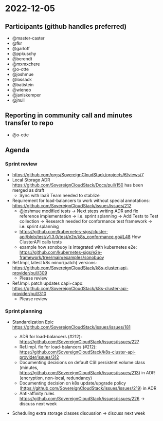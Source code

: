 # 2022-12-05

## Participants (github handles preferred)

* @master-caster
* @fkr
* @garloff
* @ppkuschy
* @berendt
* @mxmxchere
* @o-otte
* @joshmue
* @lossack
* @batistein
* @wieneo
* @janiskemper
* @jnull

## Reporting in community call and minutes transfer to repo
* @o-otte

## Agenda 

### Sprint review
* https://github.com/orgs/SovereignCloudStack/projects/6/views/7
* Local Storage ADR https://github.com/SovereignCloudStack/Docs/pull/150 has been merged as draft
  - Sync with IaaS Team needed to stablize
* Requirement for load-balancers to work without special annotations: https://github.com/SovereignCloudStack/issues/issues/212
  - @joshmue modified tests
    -> Next steps writing ADR and fix reference implementation -> i.e. sprint splanning
    -> Add Tests to Test collection
    -> Research needed for conformance test framework -> i.e. sprint splanning
  - https://github.com/kubernetes-sigs/cluster-api/blob/test/v1.3.0/test/e2e/k8s_conformance.go#L48 How ClusterAPI calls tests
  - example how sonobuoy is integrated with kubernetes e2e: https://github.com/kubernetes-sigs/e2e-framework/tree/main/examples/sonobuoy
* Ref.Impl, latest k8s minor(patch) versions: https://github.com/SovereignCloudStack/k8s-cluster-api-provider/pull/309
  - Please review
* Ref.Impl. patch updates capi+capo: https://github.com/SovereignCloudStack/k8s-cluster-api-provider/pull/310
  - Please review

### Sprint planning
* Standardization Epic https://github.com/SovereignCloudStack/issues/issues/181
  - ADR for load-balancers (#212): https://github.com/SovereignCloudStack/issues/issues/227
  - Ref.Impl. fix for load-balancers (#212): https://github.com/SovereignCloudStack/k8s-cluster-api-provider/issues/312
  - Documenting decisions on default CSI persistent volume class (minutes, https://github.com/SovereignCloudStack/issues/issues/213) in ADR (encryption, non-local, redundancy)
  - Documenting decision on k8s update/upgrade policy (https://github.com/SovereignCloudStack/issues/issues/219) in ADR
  - Anti-affinity rules https://github.com/SovereignCloudStack/issues/issues/226 -> discuss next week

* Scheduling extra storage classes discussion
  -> discuss next week
